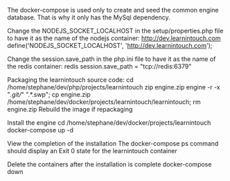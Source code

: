 The docker-compose is used only to create and seed the common engine database. That is why it only has the MySql dependency.

Change the NODEJS_SOCKET_LOCALHOST in the setup/properties.php file to have it as the name of the nodejs container: http://dev.learnintouch.com
define('NODEJS_SOCKET_LOCALHOST', 'http://dev.learnintouch.com');

Change the session.save_path in the php.ini file to have it as the name of the redis container: redis
session.save_path = "tcp://redis:6379"

Packaging the learnintouch source code:
cd /home/stephane/dev/php/projects/learnintouch
zip engine.zip engine -r -x "*.git/*" ".*.swp";
cp engine.zip /home/stephane/dev/docker/projects/learnintouch/learnintouch;
rm engine.zip
Rebuild the image if repackaging

Install the engine
cd /home/stephane/dev/docker/projects/learnintouch
docker-compose up -d

View the completion of the installation
The docker-compose ps command should display an Exit 0 state for the learnintouch container

Delete the containers after the installation is complete
docker-compose down
